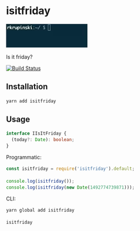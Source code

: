 # isitfriday

![isitfriday](assets/isitfriday.gif)

Is it friday?

[![Build Status](https://travis-ci.org/rkrupinski/isitfriday.png?branch=master)](https://travis-ci.org/rkrupinski/isitfriday)

## Installation

```sh
yarn add isitfriday
```

## Usage

```typescript
interface IIsItFriday {
  (today?: Date): boolean;
}
```

Programmatic:

```js
const isitfriday = require('isitfriday').default;

console.log(isitfriday());
console.log(isitfriday(new Date(1492774739871)));
```

CLI:

```sh
yarn global add isitfriday

isitfriday
```
